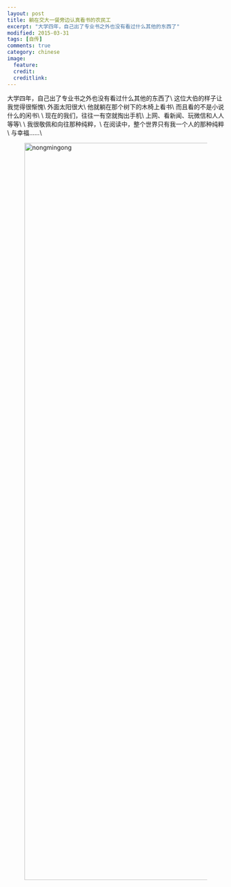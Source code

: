 ```yaml
---
layout: post
title: 躺在交大一餐旁边认真看书的农民工
excerpt: "大学四年，自己出了专业书之外也没有看过什么其他的东西了"
modified: 2015-03-31
tags: [自传]
comments: true
category: chinese
image:
  feature: 
  credit: 
  creditlink: 
---
```

大学四年，自己出了专业书之外也没有看过什么其他的东西了\\
这位大伯的样子让我觉得很惭愧\\
外面太阳很大\\
他就躺在那个树下的木椅上看书\\
而且看的不是小说什么的闲书\\
\\
现在的我们，往往一有空就掏出手机\\
上网、看新闻、玩微信和人人等等\\
\\
我很敬佩和向往那种纯粹，\\
在阅读中，整个世界只有我一个人的那种纯粹\\
与幸福……\\

<figure>
<a href="https://farm9.staticflickr.com/8790/17037126362_645d220b5d_o.jpg" title="fengmao by Ping Yin, on Flickr"><img src="https://farm9.staticflickr.com/8790/17037126362_645d220b5d_o.jpg" width="1280" height="1706" alt="nongmingong"></a>
  <figcaption><a href="https://www.flickr.com/photos/132244335@N04/17037126362" title="农民工 by Ping Yin, on Flickr"></a></figcaption>
</figure>
